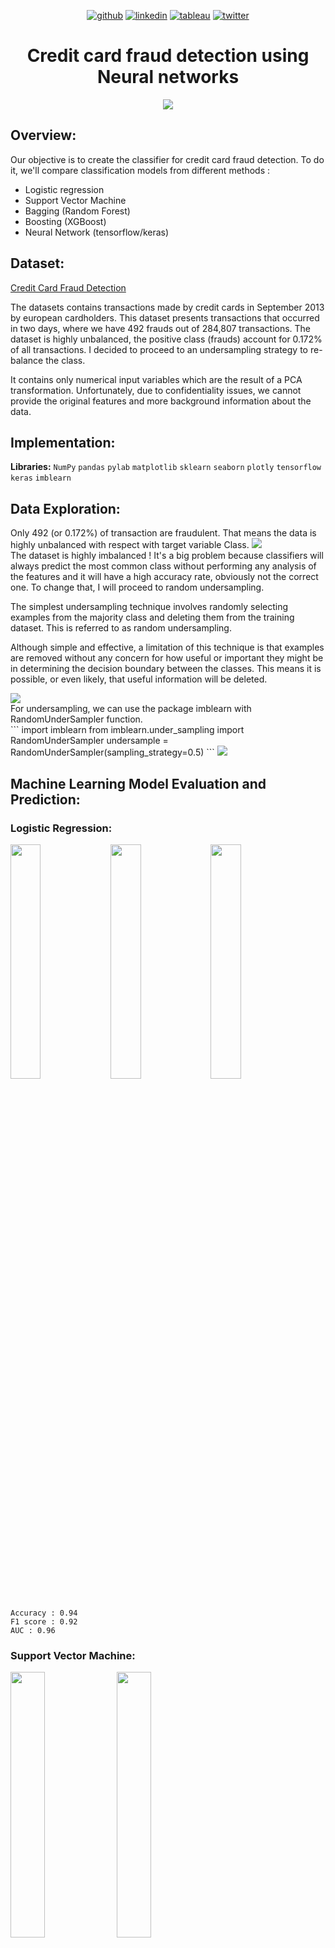 <div align="center">
  
[1]: https://github.com/Pradnya1208
[2]: https://www.linkedin.com/in/pradnya-patil-b049161ba/
[3]: https://public.tableau.com/app/profile/pradnya.patil3254#!/
[4]: https://twitter.com/Pradnya1208


[![github](https://raw.githubusercontent.com/Pradnya1208/Telecom-Customer-Churn-prediction/c292abd3f9cc647a7edc0061193f1523e9c05e1f/icons/git.svg)][1]
[![linkedin](https://raw.githubusercontent.com/Pradnya1208/Telecom-Customer-Churn-prediction/9f5c4a255972275ced549ea6e34ef35019166944/icons/iconmonstr-linkedin-5.svg)][2]
[![tableau](https://raw.githubusercontent.com/Pradnya1208/Telecom-Customer-Churn-prediction/e257c5d6cf02f13072429935b0828525c601414f/icons/icons8-tableau-software%20(1).svg)][3]
[![twitter](https://raw.githubusercontent.com/Pradnya1208/Telecom-Customer-Churn-prediction/c9f9c5dc4e24eff0143b3056708d24650cbccdde/icons/iconmonstr-twitter-5.svg)][4]

</div>

# <div align="center">Credit card fraud detection using Neural networks</div>
<div align="center"><img src="https://github.com/Pradnya1208/Credit-Card-Fraud-Detection-Using-Neural-Networks/blob/main/output/intro.gif?raw=true"></div>



## Overview:
Our objective is to create the classifier for credit card fraud detection. To do it, we'll compare classification models from different methods :

- Logistic regression
- Support Vector Machine
- Bagging (Random Forest)
- Boosting (XGBoost)
- Neural Network (tensorflow/keras)
## Dataset:
[Credit Card Fraud Detection](https://www.kaggle.com/mlg-ulb/creditcardfraud)

The datasets contains transactions made by credit cards in September 2013 by european cardholders. This dataset presents transactions that occurred in two days, where we have 492 frauds out of 284,807 transactions. The dataset is highly unbalanced, the positive class (frauds) account for 0.172% of all transactions. I decided to proceed to an undersampling strategy to re-balance the class.

It contains only numerical input variables which are the result of a PCA transformation. Unfortunately, due to confidentiality issues, we cannot provide the original features and more background information about the data.
## Implementation:

**Libraries:**  `NumPy` `pandas` `pylab` `matplotlib` `sklearn` `seaborn` `plotly` `tensorflow` `keras` `imblearn`
## Data Exploration:
Only 492 (or 0.172%) of transaction are fraudulent. That means the data is highly unbalanced with respect with target variable Class.
<img src ="https://github.com/Pradnya1208/Credit-Card-Fraud-Detection-Using-Neural-Networks/blob/main/output/eda1.PNG?raw=true">
<br>
The dataset is highly imbalanced ! It's a big problem because classifiers will always predict the most common class without performing any analysis of the features and it will have a high accuracy rate, obviously not the correct one. To change that, I will proceed to random undersampling.

The simplest undersampling technique involves randomly selecting examples from the majority class and deleting them from the training dataset. This is referred to as random undersampling.

Although simple and effective, a limitation of this technique is that examples are removed without any concern for how useful or important they might be in determining the decision boundary between the classes. This means it is possible, or even likely, that useful information will be deleted.

<img src="https://github.com/Pradnya1208/Credit-Card-Fraud-Detection-Using-Neural-Networks/blob/main/output/undersampling.PNG?raw=true">
<br>
For undersampling, we can use the package imblearn with RandomUnderSampler function.<br>
```
import imblearn
from imblearn.under_sampling import RandomUnderSampler 
undersample = RandomUnderSampler(sampling_strategy=0.5)
```

<img src= "https://github.com/Pradnya1208/Credit-Card-Fraud-Detection-Using-Neural-Networks/blob/main/output/eda2.PNG?raw=true">

## Machine Learning Model Evaluation and Prediction:
### Logistic Regression:
<img src ="https://github.com/Pradnya1208/Credit-Card-Fraud-Detection-Using-Neural-Networks/blob/main/output/lr.PNG?raw=true" width="31%"> <img src= "https://github.com/Pradnya1208/Credit-Card-Fraud-Detection-Using-Neural-Networks/blob/main/output/lr1.PNG?raw=true" width="31%"> <img src="https://github.com/Pradnya1208/Credit-Card-Fraud-Detection-Using-Neural-Networks/blob/main/output/lr2.PNG?raw=true" width="31%">
```
Accuracy : 0.94
F1 score : 0.92
AUC : 0.96
```

### Support Vector Machine:
<img src = "https://github.com/Pradnya1208/Credit-Card-Fraud-Detection-Using-Neural-Networks/blob/main/output/svm.PNG?raw=true" width="33%"> <img src = "https://github.com/Pradnya1208/Credit-Card-Fraud-Detection-Using-Neural-Networks/blob/main/output/svm2.PNG?raw=true" width="33%"> <img src = "https://github.com/Pradnya1208/Credit-Card-Fraud-Detection-Using-Neural-Networks/blob/main/output/svm1.PNG?raw=true" width="33%">
```
Accuracy : 0.94
F1 score : 0.92
AUC : 0.97
```


### Random Forest:

<img src = "https://github.com/Pradnya1208/Credit-Card-Fraud-Detection-Using-Neural-Networks/blob/main/output/RF.PNG?raw=true" width="33%"> <img src = "https://github.com/Pradnya1208/Credit-Card-Fraud-Detection-Using-Neural-Networks/blob/main/output/RF1.PNG?raw=true" width="33%"> <img src = "https://github.com/Pradnya1208/Credit-Card-Fraud-Detection-Using-Neural-Networks/blob/main/output/RF2.PNG?raw=true" width="33%">
```
Accuracy : 0.95
F1 score : 0.93
AUC : 0.97
```

### XGBoost:
The sequential ensemble methods, also known as “boosting”, creates a sequence of models that attempt to correct the mistakes of the models before them in the sequence. The first model is built on training data, the second model improves the first model, the third model improves the second, and so on.<br>
<img src = "https://github.com/Pradnya1208/Credit-Card-Fraud-Detection-Using-Neural-Networks/blob/main/output/XG.PNG?raw=true" width="33%"> <img src = "https://github.com/Pradnya1208/Credit-Card-Fraud-Detection-Using-Neural-Networks/blob/main/output/XG1.PNG?raw=true" width="33%"> <img src = "https://github.com/Pradnya1208/Credit-Card-Fraud-Detection-Using-Neural-Networks/blob/main/output/XG2.PNG?raw=true" width="33%">
```
Accuracy : 0.95
F1 score : 0.93
AUC : 0.97
```
### Multi Layer Perceptron:
<div align="center">
<img src="https://github.com/Pradnya1208/Credit-Card-Fraud-Detection-Using-Neural-Networks/blob/main/output/perceptron.PNG?raw=true">
</div>
The layers of a neural network are made of nodes. A node combines input from the data with a set of coefficients and bias, that either amplify or dampen that input, thereby assigning significance to inputs with regard to the task the algorithm is trying to learn. These input-weight products are summed and then the sum is passed through a node’s so-called activation function, to determine whether and to what extent that signal should progress further through the network to affect the ultimate outcome, say, an act of classification. If the signals passes through, the neuron has been “activated.” <br>

<img src = "https://github.com/Pradnya1208/Credit-Card-Fraud-Detection-Using-Neural-Networks/blob/main/output/percept.PNG?raw=true" width="33%"> <img src = "https://github.com/Pradnya1208/Credit-Card-Fraud-Detection-Using-Neural-Networks/blob/main/output/percept1.PNG?raw=true" width="33%"> <img src = "https://github.com/Pradnya1208/Credit-Card-Fraud-Detection-Using-Neural-Networks/blob/main/output/percept2.PNG?raw=true" width="33%">

```
Accuracy : 0.95
F1 score : 0.94
AUC : 0.98
```

### Neural Networks:
```
model = Sequential()
model.add(Dense(32, input_shape=(29,), activation='relu')),
model.add(Dropout(0.2)),
model.add(Dense(16, activation='relu')),
model.add(Dropout(0.2)),
model.add(Dense(8, activation='relu')),
model.add(Dropout(0.2)),
model.add(Dense(4, activation='relu')),
model.add(Dropout(0.2)),
model.add(Dense(1, activation='sigmoid'))
opt = tf.keras.optimizers.Adam(learning_rate=0.001) #optimizer
model.compile(optimizer=opt, loss=tf.keras.losses.BinaryCrossentropy(), metrics=['accuracy'])

earlystopper = tf.keras.callbacks.EarlyStopping(monitor='val_accuracy', min_delta=0, patience=15, verbose=1,mode='auto', baseline=None, restore_best_weights=False)
history = model.fit(X_train.values, y_train.values, epochs = 6, batch_size=5, validation_split = 0.15, verbose = 0, callbacks = [earlystopper])
```
The hidden layers are composed of an activation function called ReLU. It'is a piecewise linear function that will output the input directly if it is positive, otherwise, it will output zero. The last node has a sigmoid function that turns values to 0 or 1 (for binary classification).<br>

<img src = "https://github.com/Pradnya1208/Credit-Card-Fraud-Detection-Using-Neural-Networks/blob/main/output/NN1.PNG?raw=true" width="40%"> <img src = "https://github.com/Pradnya1208/Credit-Card-Fraud-Detection-Using-Neural-Networks/blob/main/output/NN2.PNG?raw=true" width="40%">
<img src="https://github.com/Pradnya1208/Credit-Card-Fraud-Detection-Using-Neural-Networks/blob/main/output/ANN.PNG?raw=true" width="33%"> <img src ="https://github.com/Pradnya1208/Credit-Card-Fraud-Detection-Using-Neural-Networks/blob/main/output/ANN1.PNG?raw=true" width="33%"> <img src="https://github.com/Pradnya1208/Credit-Card-Fraud-Detection-Using-Neural-Networks/blob/main/output/ANN2.PNG?raw=true" width="33%">
```
Accuracy : 0.95
F1 score : 0.94
AUC : 0.98
```





### Lessons Learned
`Neural Networks`
`Classification Algorithms`
`Multilayer Perceptrons`
`XGBoost classifier`
`Bagging`
`Boosting`







## Related:
[Credit card fraud detection using Ensemble methods](https://github.com/Pradnya1208/Credit-card-fraud-detection-using-ensemble-learning-predictive-models)
[Credit card fraud detection using Isolation Forest and LOF](https://github.com/Pradnya1208/Credit-card-fraud-detection-using-Isolation-Forest-and-LOF)
### Feedback

If you have any feedback, please reach out at pradnyapatil671@gmail.com


### 🚀 About Me
#### Hi, I'm Pradnya! 👋
I am an AI Enthusiast and  Data science & ML practitioner








[1]: https://github.com/Pradnya1208
[2]: https://www.linkedin.com/in/pradnya-patil-b049161ba/
[3]: https://public.tableau.com/app/profile/pradnya.patil3254#!/
[4]: https://twitter.com/Pradnya1208


[![github](https://raw.githubusercontent.com/Pradnya1208/Telecom-Customer-Churn-prediction/c292abd3f9cc647a7edc0061193f1523e9c05e1f/icons/git.svg)][1]
[![linkedin](https://raw.githubusercontent.com/Pradnya1208/Telecom-Customer-Churn-prediction/9f5c4a255972275ced549ea6e34ef35019166944/icons/iconmonstr-linkedin-5.svg)][2]
[![tableau](https://raw.githubusercontent.com/Pradnya1208/Telecom-Customer-Churn-prediction/e257c5d6cf02f13072429935b0828525c601414f/icons/icons8-tableau-software%20(1).svg)][3]
[![twitter](https://raw.githubusercontent.com/Pradnya1208/Telecom-Customer-Churn-prediction/c9f9c5dc4e24eff0143b3056708d24650cbccdde/icons/iconmonstr-twitter-5.svg)][4]

